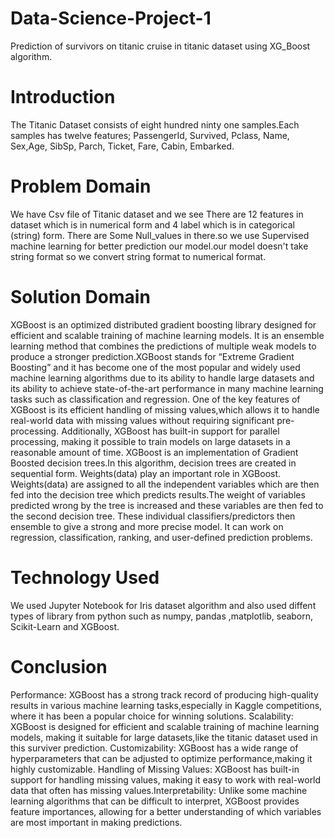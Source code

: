 # Data-Science-Project-1
Prediction of survivors on titanic cruise in titanic dataset using XG_Boost algorithm.
# Introduction
The Titanic Dataset consists of eight hundred ninty one samples.Each samples has twelve features; PassengerId, Survived, Pclass, Name, Sex,Age, SibSp, Parch, Ticket, Fare, Cabin, Embarked.
# Problem Domain
We have Csv file of Titanic dataset and we see There are 12  features in dataset which is in numerical form and 4 label which is in categorical (string) form. There are Some Null_values in there.so we use Supervised machine learning for better prediction our model.our model doesn't take string format so we convert string format to numerical format.
# Solution Domain
XGBoost is an optimized distributed gradient boosting library designed for efficient and scalable training of machine learning models.
It is an ensemble learning method that combines the predictions of multiple weak models to produce a stronger prediction.XGBoost stands for “Extreme Gradient Boosting” and it has become one of the most popular and widely used machine learning algorithms due to its ability to handle large datasets and its ability to achieve state-of-the-art performance in many machine learning tasks such as classification and regression.
One of the key features of XGBoost is its efficient handling of missing values,which allows it to handle real-world data with missing values without requiring significant pre-processing. Additionally, XGBoost has built-in support for parallel processing, making it possible to train models on large datasets in a reasonable amount of time. XGBoost is an implementation of Gradient Boosted decision trees.In this algorithm, decision trees are created in sequential form. Weights(data) play an important role in XGBoost. Weights(data) are assigned to all the independent variables which are then fed into the decision tree which predicts results.The weight of variables predicted wrong by the tree is increased and these variables are then fed to the second decision tree. These individual classifiers/predictors then ensemble to give a strong and more precise model. It can work on regression, classification, ranking, and user-defined prediction problems.
# Technology Used
We used Jupyter Notebook for Iris dataset algorithm and also used diffent types of library from python such as numpy, pandas ,matplotlib, seaborn, Scikit-Learn and XGBoost.
# Conclusion
Performance: XGBoost has a strong track record of producing high-quality results in various machine learning tasks,especially in Kaggle competitions, where it has been a popular choice for winning solutions.
Scalability: XGBoost is designed for efficient and scalable training of machine learning models, making it suitable for large datasets,like the titanic dataset used in this surviver prediction.
Customizability: XGBoost has a wide range of hyperparameters that can be adjusted to optimize performance,making it highly customizable. Handling of Missing Values: XGBoost has built-in support for handling missing values, making it easy to work with real-world data that often has missing values.Interpretability: Unlike some machine learning algorithms that can be difficult to interpret, XGBoost provides feature importances, allowing for a better understanding  of which variables are most important in making predictions.

